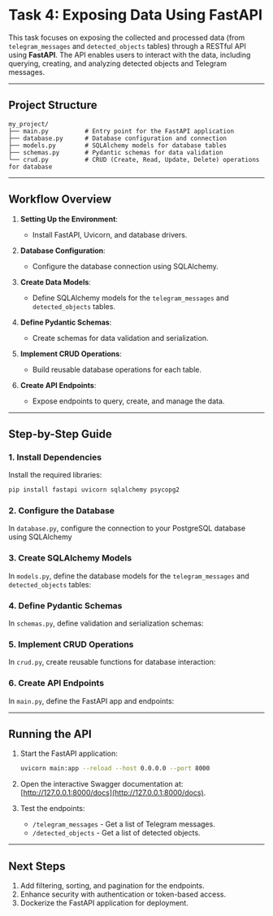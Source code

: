 # Task 4: Exposing Data Using FastAPI

This task focuses on exposing the collected and processed data (from `telegram_messages` and `detected_objects` tables) through a RESTful API using **FastAPI**. The API enables users to interact with the data, including querying, creating, and analyzing detected objects and Telegram messages.

---

## **Project Structure**

```plaintext
my_project/
├── main.py          # Entry point for the FastAPI application
├── database.py      # Database configuration and connection
├── models.py        # SQLAlchemy models for database tables
├── schemas.py       # Pydantic schemas for data validation
└── crud.py          # CRUD (Create, Read, Update, Delete) operations for database
```

---

## **Workflow Overview**

1. **Setting Up the Environment**:
   - Install FastAPI, Uvicorn, and database drivers.

2. **Database Configuration**:
   - Configure the database connection using SQLAlchemy.

3. **Create Data Models**:
   - Define SQLAlchemy models for the `telegram_messages` and `detected_objects` tables.

4. **Define Pydantic Schemas**:
   - Create schemas for data validation and serialization.

5. **Implement CRUD Operations**:
   - Build reusable database operations for each table.

6. **Create API Endpoints**:
   - Expose endpoints to query, create, and manage the data.

---

## **Step-by-Step Guide**

### **1. Install Dependencies**
Install the required libraries:
```bash
pip install fastapi uvicorn sqlalchemy psycopg2
```

### **2. Configure the Database**
In `database.py`, configure the connection to your PostgreSQL database using SQLAlchemy

### **3. Create SQLAlchemy Models**
In `models.py`, define the database models for the `telegram_messages` and `detected_objects` tables:

### **4. Define Pydantic Schemas**
In `schemas.py`, define validation and serialization schemas:

### **5. Implement CRUD Operations**
In `crud.py`, create reusable functions for database interaction:

### **6. Create API Endpoints**
In `main.py`, define the FastAPI app and endpoints:

---

## **Running the API**
1. Start the FastAPI application:
   ```bash
   uvicorn main:app --reload --host 0.0.0.0 --port 8000
   ```
2. Open the interactive Swagger documentation at:
   [http://127.0.0.1:8000/docs](http://127.0.0.1:8000/docs).

3. Test the endpoints:
   - `/telegram_messages` - Get a list of Telegram messages.
   - `/detected_objects` - Get a list of detected objects.

---

## **Next Steps**
1. Add filtering, sorting, and pagination for the endpoints.
2. Enhance security with authentication or token-based access.
3. Dockerize the FastAPI application for deployment.

